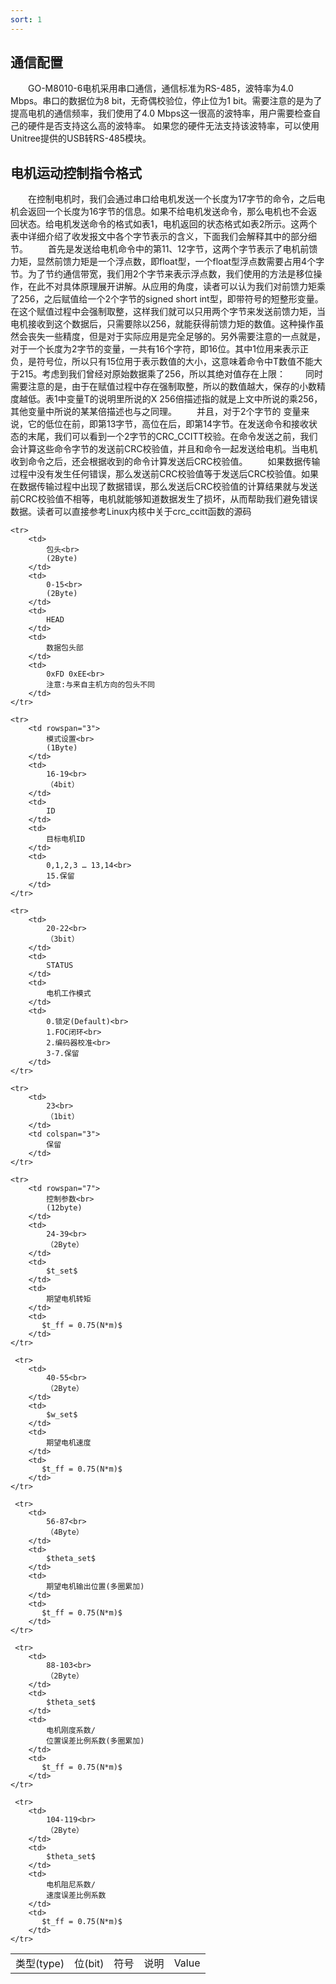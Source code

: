 ```yaml
---
sort: 1
---
```


## 通信配置
&emsp;&emsp;GO-M8010-6电机采用串口通信，通信标准为RS-485，波特率为4.0 Mbps。串口的数据位为8 bit，无奇偶校验位，停止位为1 bit。需要注意的是为了提高电机的通信频率，我们使用了4.0 Mbps这一很高的波特率，用户需要检查自己的硬件是否支持这么高的波特率。
如果您的硬件无法支持该波特率，可以使用Unitree提供的USB转RS-485模块。

## 电机运动控制指令格式
&emsp;&emsp;在控制电机时，我们会通过串口给电机发送一个长度为17字节的命令，之后电机会返回一个长度为16字节的信息。如果不给电机发送命令，那么电机也不会返回状态。给电机发送命令的格式如表1，电机返回的状态格式如表2所示。这两个表中详细介绍了收发报文中各个字节表示的含义，下面我们会解释其中的部分细节。
&emsp;&emsp;首先是发送给电机命令中的第11、12字节，这两个字节表示了电机前馈力矩，显然前馈力矩是一个浮点数，即float型，一个float型浮点数需要占用4个字节。为了节约通信带宽，我们用2个字节来表示浮点数，我们使用的方法是移位操作，在此不对具体原理展开讲解。从应用的角度，读者可以认为我们对前馈力矩乘了256，之后赋值给一个2个字节的signed short int型，即带符号的短整形变量。在这个赋值过程中会强制取整，这样我们就可以只用两个字节来发送前馈力矩，当电机接收到这个数据后，只需要除以256，就能获得前馈力矩的数值。这种操作虽然会丧失一些精度，但是对于实际应用是完全足够的。另外需要注意的一点就是，对于一个长度为2字节的变量，一共有16个字符，即16位。其中1位用来表示正负，是符号位，所以只有15位用于表示数值的大小，这意味着命令中T数值不能大于215。考虑到我们曾经对原始数据乘了256，所以其绝对值存在上限：
&emsp;&emsp;同时需要注意的是，由于在赋值过程中存在强制取整，所以的数值越大，保存的小数精度越低。表1中变量T的说明里所说的X 256倍描述指的就是上文中所说的乘256，其他变量中所说的某某倍描述也与之同理。
&emsp;&emsp;并且，对于2个字节的  变量来说，它的低位在前，即第13字节，高位在后，即第14字节。在发送命令和接收状态的末尾，我们可以看到一个2字节的CRC_CCITT校验。在命令发送之前，我们会计算这些命令字节的发送前CRC校验值，并且和命令一起发送给电机。当电机收到命令之后，还会根据收到的命令计算发送后CRC校验值。
&emsp;&emsp;如果数据传输过程中没有发生任何错误，那么发送前CRC校验值等于发送后CRC校验值。如果在数据传输过程中出现了数据错误，那么发送后CRC校验值的计算结果就与发送前CRC校验值不相等，电机就能够知道数据发生了损坏，从而帮助我们避免错误数据。读者可以直接参考Linux内核中关于crc_ccitt函数的源码

<table>
    <tr>
        <td>类型(type)</td>
        <td>位(bit)</td>
        <td>符号</td>
        <td>说明</td>
        <td>Value</td>
    </tr>

    <tr>
        <td>
            包头<br>
            (2Byte)
        </td>
        <td>
            0-15<br>
            (2Byte)
        </td>
        <td>
            HEAD
        </td>
        <td>
            数据包头部
        </td>
        <td>
            0xFD 0xEE<br>
            注意:与来自主机方向的包头不同
        </td>
    </tr>

    <tr>
        <td rowspan="3">
            模式设置<br>
            (1Byte)
        </td>
        <td>
            16-19<br>
            （4bit）
        </td>
        <td>
            ID
        </td>
        <td>
            目标电机ID
        </td>
        <td>
            0,1,2,3 … 13,14<br>
            15.保留
        </td>
    </tr>

    <tr>
        <td>
            20-22<br>
            （3bit）
        </td>
        <td>
            STATUS
        </td>
        <td>
            电机工作模式
        </td>
        <td>
            0.锁定(Default)<br>
            1.FOC闭环<br>
            2.编码器校准<br>
            3-7.保留
        </td>
    </tr>

    <tr>
        <td>
            23<br>
            （1bit）
        </td>
        <td colspan="3">
            保留
        </td>
    </tr>

    <tr>
        <td rowspan="7">
            控制参数<br>
            (12byte)
        </td>
        <td>
            24-39<br>
            （2Byte）
        </td>
        <td>
            $t_set$
        </td>
        <td>
            期望电机转矩
        </td>
        <td>
           $t_ff = 0.75(N*m)$
        </td>
    </tr>

     <tr>
        <td>
            40-55<br>
            （2Byte）
        </td>
        <td>
            $w_set$
        </td>
        <td>
            期望电机速度
        </td>
        <td>
           $t_ff = 0.75(N*m)$
        </td>
    </tr>

     <tr>
        <td>
            56-87<br>
            （4Byte）
        </td>
        <td>
            $theta_set$
        </td>
        <td>
            期望电机输出位置(多圈累加)
        </td>
        <td>
           $t_ff = 0.75(N*m)$
        </td>
    </tr>

     <tr>
        <td>
            88-103<br>
            （2Byte）
        </td>
        <td>
            $theta_set$
        </td>
        <td>
            电机刚度系数/
            位置误差比例系数(多圈累加)
        </td>
        <td>
           $t_ff = 0.75(N*m)$
        </td>
    </tr>

     <tr>
        <td>
            104-119<br>
            （2Byte）
        </td>
        <td>
            $theta_set$
        </td>
        <td>
            电机阻尼系数/
            速度误差比例系数
        </td>
        <td>
           $t_ff = 0.75(N*m)$
        </td>
    </tr>

</table>

